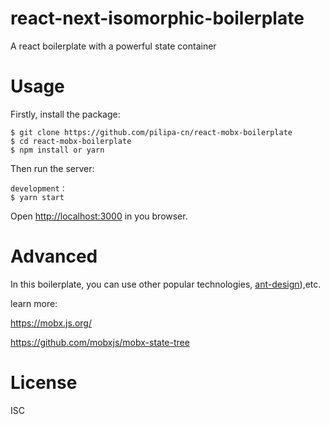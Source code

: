# **react-next-isomorphic-boilerplate**

A react boilerplate with a powerful state container

# Usage

Firstly, install the package:

```
$ git clone https://github.com/pilipa-cn/react-mobx-boilerplate
$ cd react-mobx-boilerplate
$ npm install or yarn
```

Then run the server:

```
development：
$ yarn start
```

Open [http://localhost:3000](http://localhost:3000/) in you browser.

# Advanced

In this boilerplate, you can use other popular technologies, [ant-design](https://ant.design/index-cn)),etc.

learn more:

https://mobx.js.org/

https://github.com/mobxjs/mobx-state-tree

# License

ISC